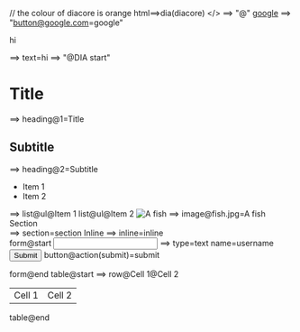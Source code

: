 // the colour of diacore is orange
html==>dia(diacore)
</> ==> "@"
<a href=google.com>google</a> ==> "button@google.com=google" 
<p>hi<p> ==> text=hi
<!DOCTYPE html> ==> "@DIA start"
<h1>Title</h1> ==> heading@1=Title
<h2>Subtitle</h2> ==> heading@2=Subtitle
<ul><li>Item 1</li><li>Item 2</li></ul> ==> list@ul@Item 1
                                            list@ul@Item 2
<img src="fish.jpg" alt="A fish"> ==> image@fish.jpg=A fish
  
<div>Section</div> ==> section=section
<span>Inline</span> ==> inline=inline
  
<form>                                     form@start
  <input type="text" name="username"> ==>  type=text name=username
  <button>Submit</button>                  button@action(submit)=submit
</form>                                    form@end

<table>                                       table@start
  <tr><td>Cell 1</td><td>Cell 2</td></tr> ==> row@Cell 1@Cell 2
</table>                                      table@end
